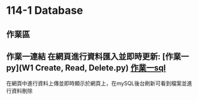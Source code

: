 # 114-1 Database
## 作業區  
## **作業一連結 在網頁進行資料匯入並即時更新:  [作業一py](W1 Create, Read, Delete.py)  [作業一sql](W1.sql)**  
  
在網頁中進行資料上傳並即時顯示於網頁上，在mySQL後台刷新可看到檔案並進行資料刪除      
